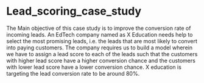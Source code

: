 # Lead_scoring_case_study
The Main objective of this case study is to improve the conversion rate of incoming leads. 
An EdTech company named as X Education needs help to select the most promising leads, i.e. the leads that are most likely to convert into paying customers. The company requires us to build a model wherein we have to assign a lead score to each of the leads such that the customers with higher lead score have a higher conversion chance and the customers with lower lead score have a lower conversion chance. X education is targeting the lead conversion rate to be around 80%.
